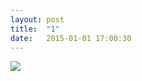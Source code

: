 ```yaml
---
layout: post
title:  "1"
date:   2015-01-01 17:00:30
---
```

<img src="https://farm8.staticflickr.com/7495/15527599414_886239640a_k.jpg" />